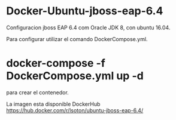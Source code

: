 # Docker-Ubuntu-jboss-eap-6.4
Configuracion jboss EAP 6.4 com Oracle JDK 8, con ubuntu 16.04.

Para configurar utilizar el comando DockerCompose.yml.

# docker-compose -f DockerCompose.yml up -d

para crear el contenedor.

La imagen esta disponible DockerHub https://hub.docker.com/r/lsoton/ubuntu-jboss-eap-6.4/

